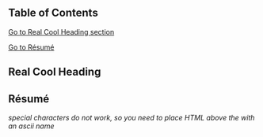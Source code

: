 
## Table of Contents

[Go to Real Cool Heading section](#real-cool-heading)


[Go to Résumé](#resume-section)


## Real Cool Heading


<a name="resume-section"></a>
## Résumé

_special characters do not work, so you need to place HTML above the with an ascii name_
